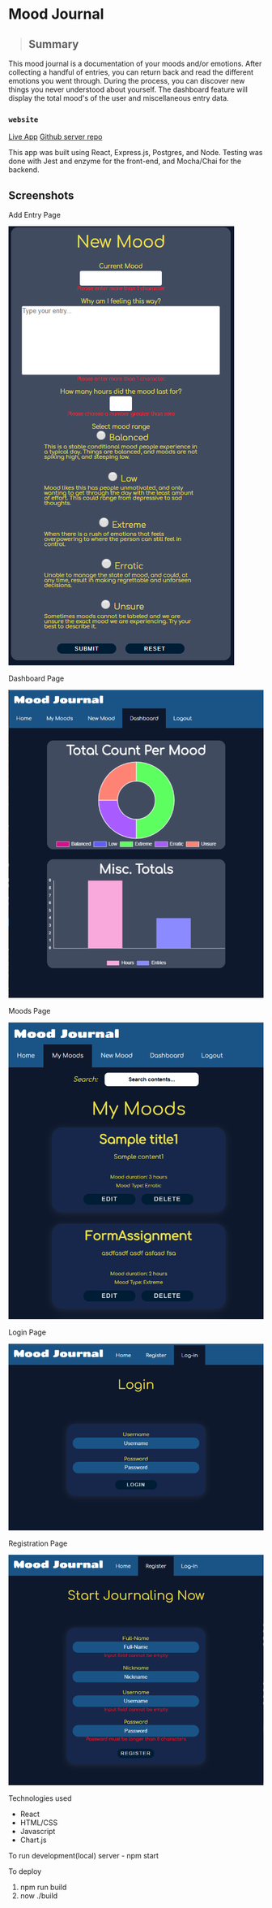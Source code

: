Mood Journal
============

> ## Summary
This mood journal is a documentation of your moods and/or emotions. After collecting a handful of entries, you can return back and read the different emotions you went through. During the process, you can discover new things you never understood about yourself. The dashboard feature will display the total mood's of the user and miscellaneous entry data.

### `website`

[Live App](https://journal-app.hubertyang.now.sh/)
[Github server repo](https://github.com/flashcabaja64/mood-journal-server)


This app was built using React, Express.js, Postgres, and Node. Testing was done with Jest and enzyme for the front-end, and Mocha/Chai for the backend.

## Screenshots
Add Entry Page

![Add Entry page image](./screenshots/add_page.PNG)

Dashboard Page

![Dashboard page image](./screenshots/dashboard_page.PNG)

Moods Page

![Mood page image](./screenshots/moods_page.PNG)

Login Page

![Login page image](./screenshots/login_page.PNG)

Registration Page

![Registration page image](./screenshots/register_page.PNG)


Technologies used
* React
* HTML/CSS
* Javascript
* Chart.js

To run development(local) server - npm start

To deploy 
1. npm run build 
2. now ./build
